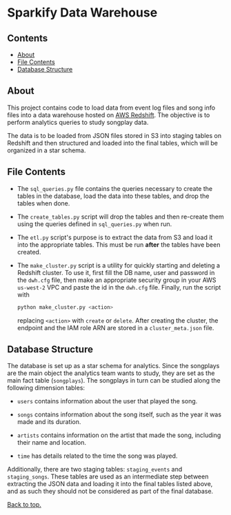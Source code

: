 # Sparkify Data Warehouse


## Contents
* [About](#about)
* [File Contents](#file-contents)
* [Database Structure](#database-structure)

## About
This project contains code to load data from event log files and song info files
into a data warehouse hosted on [AWS Redshift](https://aws.amazon.com/redshift/).
The objective is to perform analytics queries to study songplay data.

The data is to be loaded from JSON files stored in S3 into staging tables on Redshift
and then structured and loaded into the final tables, which will be organized in a star
schema.

## File Contents

- The `sql_queries.py` file contains the queries necessary to create the tables in the
  database, load the data into these tables, and drop the tables when done.
  
- The `create_tables.py` script will drop the tables and then re-create them using the 
  queries defined in `sql_queries.py` when run.
  
- The `etl.py` script's purpose is to extract the data from S3 and load it into the 
  appropriate tables. This must be run **after** the tables have been created.
  
- The `make_cluster.py` script is a utility for quickly starting and deleting a Redshift
  cluster. To use it, first fill the DB name, user and password in the `dwh.cfg` file, then
  make an appropriate security group in your AWS `us-west-2` VPC and paste the id in the
  `dwh.cfg` file. Finally, run the script with
  ```bash
  python make_cluster.py <action>
  ```
  replacing `<action>` with `create` or `delete`. After creating the cluster, the 
  endpoint and the IAM role ARN are stored in a `cluster_meta.json` file.

## Database Structure

The database is set up as a star schema for analytics. Since the songplays are the main
object the analytics team wants to study, they are set as the main fact table
(`songplays`). The songplays in turn can be studied along the following dimension tables:

- `users` contains information about the user that played the song.
  
- `songs` contains information about the song itself, such as the year it was made and 
  its duration.
  
- `artists` contains information on the artist that made the song, including their name
  and location.
  
- `time` has details related to the time the song was played.

Additionally, there are two staging tables: `staging_events` and `staging_songs`. These
tables are used as an intermediate step between extracting the JSON data and loading it
into the final tables listed above, and as such they should not be considered as part of
the final database.


[Back to top.](#sparkify-data-warehouse)